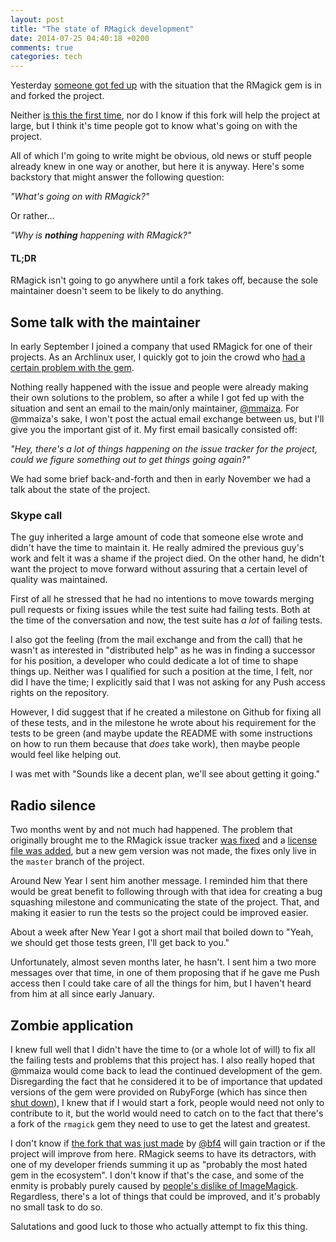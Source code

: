 ```yaml
---
layout: post
title: "The state of RMagick development"
date: 2014-07-25 04:40:18 +0200
comments: true
categories: tech
---
```

Yesterday [someone got fed up](https://github.com/rmagick/rmagick/issues/18#issuecomment-50022523) with the situation that the RMagick gem is in and forked the project.

Neither [is this the first time](https://github.com/rmagick/rmagick/network), nor do I know if this fork will help the project at large, but I think it's time people got to know what's going on with the project.

All of which I'm going to write might be obvious, old news or stuff people already knew in one way or another, but here it is anyway.
Here's some backstory that might answer the following question:

*"What's going on with RMagick?"*

Or rather...

*"Why is **nothing** happening with RMagick?"*

<!--more-->

#### TL;DR

RMagick isn't going to go anywhere until a fork takes off, because the sole maintainer doesn't seem to be likely to do anything.

## Some talk with the maintainer

In early September I joined a company that used RMagick for one of their projects.
As an Archlinux user, I quickly got to join the crowd who [had a certain problem with the gem](https://github.com/rmagick/rmagick/issues/18).

Nothing really happened with the issue and people were already making their own solutions to the problem, so after a while I got fed up with the situation and sent an email to the main/only maintainer, [@mmaiza](https://github.com/mmaiza).
For @mmaiza's sake, I won't post the actual email exchange between us, but I'll give you the important gist of it.
My first email basically consisted off:

*"Hey, there's a lot of things happening on the issue tracker for the project, could we figure something out to get things going again?"*

We had some brief back-and-forth and then in early November we had a talk about the state of the project.

### Skype call

The guy inherited a large amount of code that someone else wrote and didn't have the time to maintain it.
He really admired the previous guy's work and felt it was a shame if the project died.
On the other hand, he didn't want the project to move forward without assuring that a certain level of quality was maintained.

First of all he stressed that he had no intentions to move towards merging pull requests or fixing issues while the test suite had failing tests.
Both at the time of the conversation and now, the test suite has *a lot* of failing tests.

I also got the feeling (from the mail exchange and from the call) that he wasn't as interested in "distributed help" as he was in finding a successor for his position, a developer who could dedicate a lot of time to shape things up.
Neither was I qualified for such a position at the time, I felt, nor did I have the time;
I explicitly said that I was not asking for any Push access rights on the repository.

However, I did suggest that if he created a milestone on Github for fixing all of these tests, and in the milestone he wrote about his requirement for the tests to be green (and maybe update the README with some instructions on how to run them because that *does* take work), then maybe people would feel like helping out.

I was met with "Sounds like a decent plan, we'll see about getting it going."

## Radio silence

Two months went by and not much had happened.
The problem that originally brought me to the RMagick issue tracker [was fixed](https://github.com/rmagick/rmagick/pull/90) and a [license file was added](https://github.com/rmagick/rmagick/pull/78), but a new gem version was not made, the fixes only live in the `master` branch of the project.

Around New Year I sent him another message.
I reminded him that there would be great benefit to following through with that idea for creating a bug squashing milestone and communicating the state of the project.
That, and making it easier to run the tests so the project could be improved easier.

About a week after New Year I got a short mail that boiled down to "Yeah, we should get those tests green, I'll get back to you."

Unfortunately, almost seven months later, he hasn't.
I sent him a two more messages over that time, in one of them proposing that if he gave me Push access then I could take care of all the things for him, but I haven't heard from him at all since early January.

## Zombie application

I knew full well that I didn't have the time to (or a whole lot of will) to fix all the failing tests and problems that this project has.
I also really hoped that @mmaiza would come back to lead the continued development of the gem.
Disregarding the fact that he considered it to be of importance that updated versions of the gem were provided on RubyForge (which has since then [shut down](http://en.wikipedia.org/wiki/RubyForge#Shutting_Down)), I knew that if I would start a fork, people would need not only to contribute to it, but the world would need to catch on to the fact that there's a fork of the `rmagick` gem they need to use to get the latest and greatest.

I don't know if [the fork that was just made](https://github.com/gemhome/rmagick) by [@bf4](https://github.com/bf4) will gain traction or if the project will improve from here.
RMagick seems to have its detractors, with one of my developer friends summing it up as "probably the most hated gem in the ecosystem".
I don't know if that's the case, and some of the enmity is probably purely caused by [people's dislike of ImageMagick](https://twitter.com/garybernhardt/status/224329120346144769).  
Regardless, there's a lot of things that could be improved, and it's probably no small task to do so.

Salutations and good luck to those who actually attempt to fix this thing.
